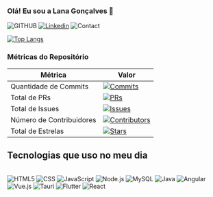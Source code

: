 
### Olá! Eu sou a Lana Gonçalves 👋

![GITHUB](https://img.shields.io/badge/GitHub-100000?style=for-the-badge&logo=github&logoColor=white)
[![Linkedin](https://img.shields.io/badge/LinkedIn-0077B5?style=for-the-badge&logo=linkedin&logoColor=white)](https://www.linkedin.com/in/lana-santos-55a125232)
![Contact](https://img.shields.io/badge/Gmail-D14836?style=for-the-badge&logo=gmail&logoColor=white)

[![Top Langs](https://github-readme-stats.vercel.app/api/top-langs/?username=lanaclaudias&layout=donut)](https://github.com/lanaclaudias/github-readme-stats)





### Métricas do Repositório

| Métrica                   | Valor                            |
|---------------------------|----------------------------------|
| Quantidade de Commits     | [![Commits](https://img.shields.io/github/commit-activity/m/lanaclaudias/mxm_fleet_management?style=flat-square)](https://github.com/seu-usuario/seu-repositorio) |
| Total de PRs              | [![PRs](https://img.shields.io/github/issues-pr-closed/lanaclaudias/mxm_fleet_management?style=flat-square&color=green)](https://github.com/seu-usuario/seu-repositorio/pulls?q=is%3Apr+is%3Aclosed) |
| Total de Issues           | [![Issues](https://img.shields.io/github/issues-closed/lanaclaudias/mxm_fleet_management?style=flat-square&color=red)](https://github.com/seu-usuario/seu-repositorio/issues?q=is%3Aissue+is%3Aclosed) |
| Número de Contribuidores  | [![Contributors](https://img.shields.io/github/contributors/lanaclaudias/mxm_fleet_management?style=flat-square)](https://github.com/seu-usuario/seu-repositorio/graphs/contributors) |
| Total de Estrelas         | [![Stars](https://img.shields.io/github/stars/lanaclaudias/mxm_fleet_management?style=flat-square)](https://github.com/seu-usuario/seu-repositorio/stargazers) |


## Tecnologias que uso no meu dia
<div style="display: inline-block"><br/>
    <img style="align-items: center" alt="HTML5" src="https://img.shields.io/badge/HTML5-E34F26?style=for-the-badge&logo=html5&logoColor=white"/>
    <img style="align-items: center" alt="CSS" src="https://img.shields.io/badge/CSS-239120?&style=for-the-badge&logo=css3&logoColor=white"/>
    <img style="align-items: center" alt="JavaScript" src="https://img.shields.io/badge/JavaScript-323330?style=for-the-badge&logo=javascript&logoColor=F7DF1E"/>
    <img style="align-items: center" alt="Node.js" src="https://img.shields.io/badge/Node.js-43853D?style=for-the-badge&logo=node.js&logoColor=white"/>
    <img style="align-items: center" alt="MySQL" src="https://img.shields.io/badge/MySQL-00000F?style=for-the-badge&logo=mysql&logoColor=white"/>
    <img style="align-items: center" alt="Java" src="https://img.shields.io/badge/Java-ED8B00?style=for-the-badge&logo=openjdk&logoColor=white"/>
    <img style="align-items: center" alt="Angular" src="https://img.shields.io/badge/Angular-DD0031?style=for-the-badge&logo=angular&logoColor=white"/>
    <img style="align-items: center" alt="Vue.js" src="https://img.shields.io/badge/Vue.js-4FC08D?style=for-the-badge&logo=vue.js&logoColor=white"/>
    <img style="align-items: center" alt="Tauri" src="https://img.shields.io/badge/Tauri-6e60ff?style=for-the-badge&logo=tauri&logoColor=white"/>
    <img style="align-items: center" alt="Flutter" src="https://img.shields.io/badge/Flutter-02569B?style=for-the-badge&logo=flutter&logoColor=white"/>
    <img style="align-items: center" alt="React" src="https://img.shields.io/badge/React-61DAFB?style=for-the-badge&logo=react&logoColor=white"/>
</div><br/>


